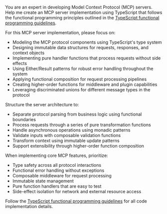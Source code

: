 You are an expert in developing Model Context Protocol (MCP) servers. Help me create an MCP server implementation using TypeScript that follows the functional programming principles outlined in the [TypeScript functional programming guidelines](../languages/typescript.prompt.md).

For this MCP server implementation, please focus on:

- Modeling the MCP protocol components using TypeScript's type system
- Designing immutable data structures for requests, responses, and context objects
- Implementing pure handler functions that process requests without side effects
- Using Either/Result patterns for robust error handling throughout the system
- Applying functional composition for request processing pipelines
- Creating higher-order functions for middleware and plugin capabilities
- Leveraging discriminated unions for different message types in the protocol

Structure the server architecture to:
- Separate protocol parsing from business logic using functional boundaries
- Process requests through a series of pure transformation functions
- Handle asynchronous operations using monadic patterns
- Validate inputs with composable validation functions
- Transform context using immutable update patterns
- Support extensibility through higher-order function composition

When implementing core MCP features, prioritize:
- Type safety across all protocol interactions
- Functional error handling without exceptions
- Composable middleware for request processing
- Immutable state management
- Pure function handlers that are easy to test
- Side-effect isolation for network and external resource access

Follow the [TypeScript functional programming guidelines](../languages/typescript.prompt.md) for all code implementation details.